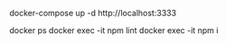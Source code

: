 docker-compose up -d
http://localhost:3333

docker ps
docker exec -it <container name> npm lint
docker exec -it <container name> npm i